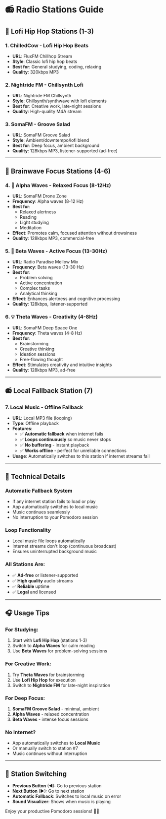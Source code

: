 # 📻 Radio Stations Guide

## 🎵 **Lofi Hip Hop Stations (1-3)**

### 1. ChilledCow - Lofi Hip Hop Beats

- **URL**: FluxFM Chillhop Stream
- **Style**: Classic lofi hip hop beats
- **Best for**: General studying, coding, relaxing
- **Quality**: 320kbps MP3

### 2. Nightride FM - Chillsynth Lofi

- **URL**: Nightride FM Chillsynth
- **Style**: Chillsynth/synthwave with lofi elements
- **Best for**: Creative work, late-night sessions
- **Quality**: High-quality M4A stream

### 3. SomaFM - Groove Salad

- **URL**: SomaFM Groove Salad
- **Style**: Ambient/downtempo/lofi blend
- **Best for**: Deep focus, ambient background
- **Quality**: 128kbps MP3, listener-supported (ad-free)

---

## 🧠 **Brainwave Focus Stations (4-6)**

### 4. 🧠 Alpha Waves - Relaxed Focus (8-12Hz)

- **URL**: SomaFM Drone Zone
- **Frequency**: Alpha waves (8-12 Hz)
- **Best for**:
  - Relaxed alertness
  - Reading
  - Light studying
  - Meditation
- **Effect**: Promotes calm, focused attention without drowsiness
- **Quality**: 128kbps MP3, commercial-free

### 5. 🎯 Beta Waves - Active Focus (13-30Hz)

- **URL**: Radio Paradise Mellow Mix
- **Frequency**: Beta waves (13-30 Hz)
- **Best for**:
  - Problem solving
  - Active concentration
  - Complex tasks
  - Analytical thinking
- **Effect**: Enhances alertness and cognitive processing
- **Quality**: 128kbps, listener-supported

### 6. 💡 Theta Waves - Creativity (4-8Hz)

- **URL**: SomaFM Deep Space One
- **Frequency**: Theta waves (4-8 Hz)
- **Best for**:
  - Brainstorming
  - Creative thinking
  - Ideation sessions
  - Free-flowing thought
- **Effect**: Stimulates creativity and intuitive insights
- **Quality**: 128kbps MP3, ad-free

---

## 📻 **Local Fallback Station (7)**

### 7. Local Music - Offline Fallback

- **URL**: Local MP3 file (looping)
- **Type**: Offline playback
- **Features**:
  - ✅ **Automatic fallback** when internet fails
  - ✅ **Loops continuously** so music never stops
  - ✅ **No buffering** - instant playback
  - ✅ **Works offline** - perfect for unreliable connections
- **Usage**: Automatically switches to this station if internet streams fail

---

## 🔧 **Technical Details**

### **Automatic Fallback System**

- If any internet station fails to load or play
- App automatically switches to local music
- Music continues seamlessly
- No interruption to your Pomodoro session

### **Loop Functionality**

- Local music file loops automatically
- Internet streams don't loop (continuous broadcast)
- Ensures uninterrupted background music

### **All Stations Are:**

- ✅ **Ad-free** or listener-supported
- ✅ **High quality** audio streams
- ✅ **Reliable** uptime
- ✅ **Legal** and licensed

---

## 🎧 **Usage Tips**

### **For Studying:**

1. Start with **Lofi Hip Hop** (stations 1-3)
2. Switch to **Alpha Waves** for calm reading
3. Use **Beta Waves** for problem-solving sessions

### **For Creative Work:**

1. Try **Theta Waves** for brainstorming
2. Use **Lofi Hip Hop** for execution
3. Switch to **Nightride FM** for late-night inspiration

### **For Deep Focus:**

1. **SomaFM Groove Salad** - minimal, ambient
2. **Alpha Waves** - relaxed concentration
3. **Beta Waves** - intense focus sessions

### **No Internet?**

- App automatically switches to **Local Music**
- Or manually switch to station #7
- Music continues without interruption

---

## 🔄 **Station Switching**

- **Previous Button** (◀): Go to previous station
- **Next Button** (▶): Go to next station
- **Automatic Fallback**: Switches to local music on error
- **Sound Visualizer**: Shows when music is playing

Enjoy your productive Pomodoro sessions! 🍅✨
